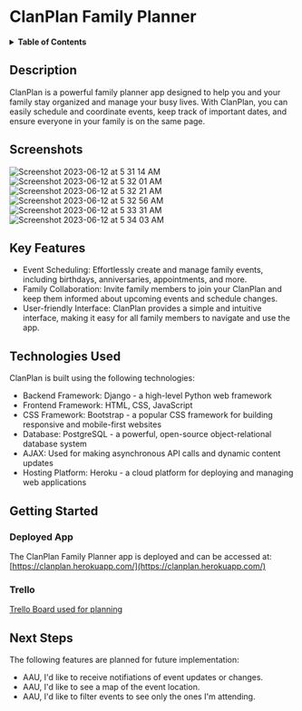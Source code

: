 # ClanPlan Family Planner

<details>
<summary><strong>Table of Contents</strong></summary>

- [Description](#description)
- [Screenshots](#screenshots)
- [Key Features](#key-features)
- [Technologies Used](#technologies-used)
- [Getting Started](#getting-started)
- [Next Steps](#next-steps)

</details>


## Description

ClanPlan is a powerful family planner app designed to help you and your family stay organized and manage your busy lives. With ClanPlan, you can easily schedule and coordinate events, keep track of important dates, and ensure everyone in your family is on the same page. 

## Screenshots
![Screenshot 2023-06-12 at 5 31 14 AM](https://github.com/jaclynscarey/clanplan/assets/109121563/fbd50e85-a224-45a0-8224-e2ecfda12eb1)
![Screenshot 2023-06-12 at 5 32 01 AM](https://github.com/jaclynscarey/clanplan/assets/109121563/c5748226-f2b4-4b5e-8f6c-9304722a40e3)
![Screenshot 2023-06-12 at 5 32 21 AM](https://github.com/jaclynscarey/clanplan/assets/109121563/fbd63b47-26cc-45ef-a530-0414a4adb5b8)
![Screenshot 2023-06-12 at 5 32 56 AM](https://github.com/jaclynscarey/clanplan/assets/109121563/4c73924b-0c6d-4232-8990-a56ffa7da32d)
![Screenshot 2023-06-12 at 5 33 31 AM](https://github.com/jaclynscarey/clanplan/assets/109121563/9adc70c4-9538-42c9-b575-0b60b2a81596)
![Screenshot 2023-06-12 at 5 34 03 AM](https://github.com/jaclynscarey/clanplan/assets/109121563/c0ff8cb3-3ed8-4c24-9973-48aec0a70a66)


## Key Features

* Event Scheduling: Effortlessly create and manage family events, including birthdays, anniversaries, appointments, and more.
* Family Collaboration: Invite family members to join your ClanPlan and keep them informed about upcoming events and schedule changes.
* User-friendly Interface: ClanPlan provides a simple and intuitive interface, making it easy for all family members to navigate and use the app.


## Technologies Used

ClanPlan is built using the following technologies:

* Backend Framework: Django - a high-level Python web framework
* Frontend Framework: HTML, CSS, JavaScript
* CSS Framework: Bootstrap - a popular CSS framework for building responsive and mobile-first websites
* Database: PostgreSQL - a powerful, open-source object-relational database system
* AJAX: Used for making asynchronous API calls and dynamic content updates
* Hosting Platform: Heroku - a cloud platform for deploying and managing web applications


## Getting Started

### Deployed App
The ClanPlan Family Planner app is deployed and can be accessed at: [https://clanplan.herokuapp.com/](https://clanplan.herokuapp.com/)

### Trello
<a href="https://trello.com/b/dr0UbdA8/clanplan-family-planner" target="_blank">Trello Board used for planning</a>

## Next Steps

The following features are planned for future implementation:

* AAU, I'd like to receive notifiations of event updates or changes.
* AAU, I'd like to see a map of the event location.
* AAU, I'd like to filter events to see only the ones I'm attending.

